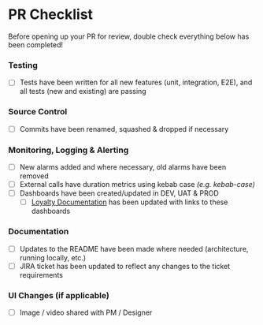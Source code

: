 # PR Checklist
Before opening up your PR for review, double check everything below has been completed!

### Testing
- [ ] Tests have been written for all new features (unit, integration, E2E), and all tests (new and existing) are passing

### Source Control
- [ ] Commits have been renamed, squashed & dropped if necessary

### Monitoring, Logging & Alerting
- [ ] New alarms added and where necessary, old alarms have been removed
- [ ] External calls have duration metrics using kebab case _(e.g. kebab-case)_
- [ ] Dashboards have been created/updated in DEV, UAT & PROD   
  - [ ] [Loyalty Documentation](https://github.com/Moonpig/moonpig-docs-loyalty/blob/master/Monitoring%2C%20Alerting%20and%20Logging.md) has been updated with links to these dashboards

### Documentation
- [ ] Updates to the README have been made where needed (architecture, running locally, etc.)
- [ ] JIRA ticket has been updated to reflect any changes to the ticket requirements

### UI Changes (if applicable) 
- [ ] Image / video shared with PM / Designer
